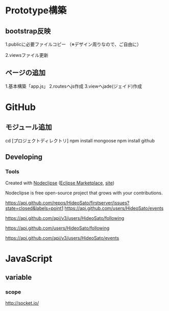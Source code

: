 # Prototype構築
## bootstrap反映
1.publicに必要ファイルコピー
（※デザイン周りなので、ご自由に）

2.viewsファイル更新

## ページの追加
1.基本構築「app.js」
2.routesへjs作成
3.viewへjade(ジェイド)作成


# GitHub
## モジュール追加
cd [プロジェクトディレクトリ]
npm install mongoose
npm install github

## Developing
### Tools
Created with [Nodeclipse](https://github.com/Nodeclipse/nodeclipse-1)
 ([Eclipse Marketplace](http://marketplace.eclipse.org/content/nodeclipse), [site](http://www.nodeclipse.org))

Nodeclipse is free open-source project that grows with your contributions.


https://api.github.com/repos/HideoSato/firstserver/issues?state=closed&labels=point1
https://api.github.com/users/HideoSato/events

https://api.github.com/api/v3/users/HideoSato/following

https://api.github.com/users/HideoSato/following

https://api.github.com/api/v3/users/HideoSato/events

# JavaScript
## variable
### scope
http://socket.io/